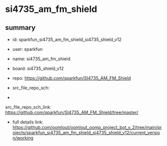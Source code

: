# si4735_am_fm_shield
 
## summary 
* id: sparkfun_si4735_am_fm_shield_si4735_shield_v12
* user: sparkfun
* name: si4735_am_fm_shield
* board: si4735_shield_v12
* repo: https://github.com/sparkfun/SI4735_AM_FM_Shield



* src_file_repo_sch: 
*
 src_file_repo_sch_link: https://github.com/sparkfun/SI4735_AM_FM_Shield/tree/master/
* full details link: https://github.com/oomlout/oomlout_oomp_project_bot_v_2/tree/main/projects/sparkfun_si4735_am_fm_shield_si4735_shield_v12/current_version/working  






